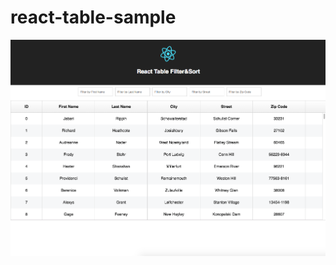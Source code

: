 # react-table-sample

![solarized palette](https://github.com/reactionic127/react-table-sample/blob/master/screenshot/filter.png)